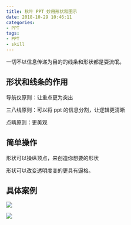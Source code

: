 ```yaml
---
title: 秋叶 PPT 妙用形状和图示
date: 2018-10-29 10:46:11
categories:
- PPT
tags:
- PPT
- skill
---
```

一切不以信息传递为目的的线条和形状都是耍流氓。

<!-- more -->

## 形状和线条的作用

导航仪原则：让重点更为突出

三八线原则：可以将 ppt 的信息分割，让逻辑更清晰

点睛原则：更美观

## 简单操作

形状可以操纵顶点，来创造你想要的形状

形状可以改变透明度变的更具有逼格。

## 具体案例

![](/images/ppt/2_0.JPG)

![](/images/ppt/2_1.JPG)



